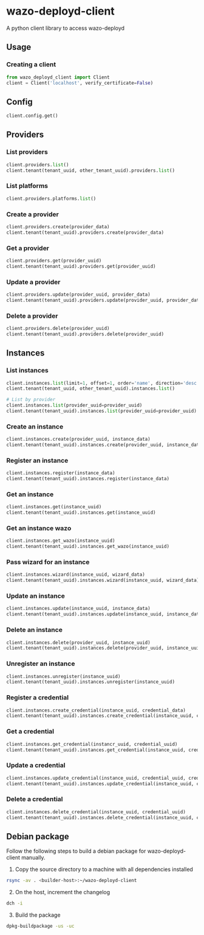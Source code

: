 # wazo-deployd-client

A python client library to access wazo-deployd

## Usage

### Creating a client

```python
from wazo_deployd_client import Client
client = Client('localhost', verify_certificate=False)
```

## Config

```python
client.config.get()
```

## Providers

### List providers

```python
client.providers.list()
client.tenant(tenant_uuid, other_tenant_uuid).providers.list()
```

### List platforms

```python
client.providers.platforms.list()
```

### Create a provider

```python
client.providers.create(provider_data)
client.tenant(tenant_uuid).providers.create(provider_data)
```

### Get a provider

```python
client.providers.get(provider_uuid)
client.tenant(tenant_uuid).providers.get(provider_uuid)
```

### Update a provider

```python
client.providers.update(provider_uuid, provider_data)
client.tenant(tenant_uuid).providers.update(provider_uuid, provider_data)
```

### Delete a provider

```python
client.providers.delete(provider_uuid)
client.tenant(tenant_uuid).providers.delete(provider_uuid)
```

## Instances

### List instances

```python
client.instances.list(limit=1, offset=1, order='name', direction='desc')
client.tenant(tenant_uuid, other_tenant_uuid).instances.list()

# List by provider
client.instances.list(provider_uuid=provider_uuid)
client.tenant(tenant_uuid).instances.list(provider_uuid=provider_uuid)
```

### Create an instance

```python
client.instances.create(provider_uuid, instance_data)
client.tenant(tenant_uuid).instances.create(provider_uuid, instance_data)
```

### Register an instance

```python
client.instances.register(instance_data)
client.tenant(tenant_uuid).instances.register(instance_data)
```

### Get an instance

```python
client.instances.get(instance_uuid)
client.tenant(tenant_uuid).instances.get(instance_uuid)
```

### Get an instance wazo

```python
client.instances.get_wazo(instance_uuid)
client.tenant(tenant_uuid).instances.get_wazo(instance_uuid)
```

### Pass wizard for an instance

```python
client.instances.wizard(instance_uuid, wizard_data)
client.tenant(tenant_uuid).instances.wizard(instance_uuid, wizard_data)
```

### Update an instance

```python
client.instances.update(instance_uuid, instance_data)
client.tenant(tenant_uuid).instances.update(instance_uuid, instance_data)
```

### Delete an instance

```python
client.instances.delete(provider_uuid, instance_uuid)
client.tenant(tenant_uuid).instances.delete(provider_uuid, instance_uuid)
```

### Unregister an instance

```python
client.instances.unregister(instance_uuid)
client.tenant(tenant_uuid).instances.unregister(instance_uuid)
```

### Register a credential

```python
client.instances.create_credential(instance_uuid, credential_data)
client.tenant(tenant_uuid).instances.create_credential(instance_uuid, credential_data)
```

### Get a credential

```python
client.instances.get_credential(instancr_uuid, credential_uuid)
client.tenant(tenant_uuid).instances.get_credential(instance_uuid, credential_uuid)
```

### Update a credential

```python
client.instances.update_credential(instance_uuid, credential_uuid, credential_data)
client.tenant(tenant_uuid).instances.update_credential(instance_uuid, credential_uuid, credential_data)
```

### Delete a credential

```python
client.instances.delete_credential(instance_uuid, credential_uuid)
client.tenant(tenant_uuid).instances.delete_credential(instance_uuid, credential_uuid)
```

## Debian package

Follow the following steps to build a debian package for wazo-deployd-client manually.

1. Copy the source directory to a machine with all dependencies installed

```sh
rsync -av . <builder-host>:~/wazo-deployd-client
```

2. On the host, increment the changelog

```sh
dch -i
```

3. Build the package

```sh
dpkg-buildpackage -us -uc
```
